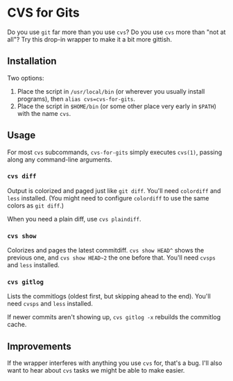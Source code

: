 # CVS for Gits

Do you use `git` far more than you use `cvs`? Do you use `cvs` more than "not at all"? Try this drop-in wrapper to make it a bit more gittish.

## Installation

Two options:

1. Place the script in `/usr/local/bin` (or wherever you usually install programs), then `alias cvs=cvs-for-gits`.
2. Place the script in `$HOME/bin` (or some other place very early in `$PATH`) with the name `cvs`.

## Usage

For most `cvs` subcommands, `cvs-for-gits` simply executes `cvs(1)`, passing along any command-line arguments.

### `cvs diff`

Output is colorized and paged just like `git diff`.
You'll need `colordiff` and `less` installed.
(You might need to configure `colordiff` to use the same colors as `git diff`.)

When you need a plain diff, use `cvs plaindiff`.

### `cvs show`

Colorizes and pages the latest commitdiff.
`cvs show HEAD^` shows the previous one, and `cvs show HEAD~2` the one before that.
You'll need `cvsps` and `less` installed.

### `cvs gitlog`

Lists the commitlogs (oldest first, but skipping ahead to the end).
You'll need `cvsps` and `less` installed.

If newer commits aren't showing up, `cvs gitlog -x` rebuilds the commitlog cache.

## Improvements

If the wrapper interferes with anything you use `cvs` for, that's a bug. I'll also want to hear about `cvs` tasks we might be able to make easier.
